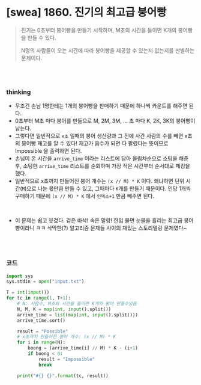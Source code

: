 # [swea] 1860. 진기의 최고급 붕어빵

> 진기는 0초부터 붕어빵을 만들기 시작하며, M초의 시간을 들이면 K개의 붕어빵을 만들 수 있다.
>
> N명의 사람들이 오는 시간에 따라 붕어빵을 제공할 수 있는지 없는지를 판별하는 문제이다.

<br><br>

### thinking

- 무조건 손님 1명한테는 1개의 붕어빵을 판매하기 때문에 하나씩 카운트를 해주면 된다.
- 0초부터 M초 마다 붕어를 만듦으로 M, 2M, 3M, ... 초 마다 K, 2K, 3K의 붕어빵이 남는다. 
- 그렇다면 일반적으로 `x초` 일때의 붕어 생산량과 그 전에 사간 사람의 수를 빼면 x초의 붕어빵 재고를 알 수 있다! 재고가 음수가 되면 다 팔렸다는 뜻이므로 Impossible 을 출력하면 된다.
- 손님이 온 시간을 `arrive_time` 이라는 리스트에 담아 올림차순으로 소팅을 해준 후, 소팅한  `arrive_time` 리스트를 순회하며 가장 적은 시간부터 순서대로 체킹을 했다.
- 일반적으로 x초까지 만들어진 붕어 개수는 `(x // M) * K` 이다.  왜냐하면 단위 시간(`M`)으로 나눈 몫만큼 만들 수 있고, 그때마다 `K`개를 만들기 때문이다. 인당 1개씩 구매하기 때문에 `(x // M) * K`  에서  `인덱스+1` 만큼 빼주면 된다.

<br>

- 이 문제는 쉽고 웃겼다. 겉은 바삭! 속은 말랑! 한입 물면 눈물을 흘리는 최고급 붕어빵이라니 ㅋㅋ 삭막한(?) 알고리즘 문제들 사이의 재밌는 스토리텔링 문제였다~

<br><br>

### 코드

```python
import sys
sys.stdin = open("input.txt")

T = int(input())
for tc in range(1, T+1):
    # N: 사람수, M초의 시간을 들이면 K개의 붕어 만들수있음
    N, M, K = map(int, input().split())
    arrive_time = list(map(int, input().split()))
    arrive_time.sort()

    result = "Possible"
    # x초까지 만들어진 붕어 개수: (x // M) * K
    for i in range(N):
        boong = (arrive_time[i] // M) * K - (i+1)
        if boong < 0:
            result = "Impossible"
            break

    print("#{} {}".format(tc, result))
```

